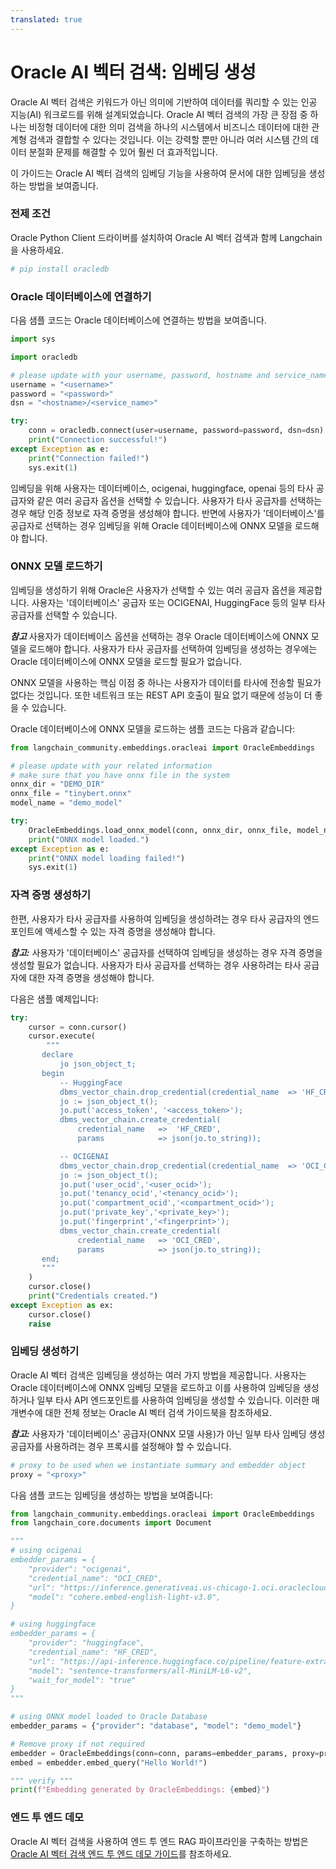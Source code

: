 ```yaml
---
translated: true
---
```


# Oracle AI 벡터 검색: 임베딩 생성

Oracle AI 벡터 검색은 키워드가 아닌 의미에 기반하여 데이터를 쿼리할 수 있는 인공 지능(AI) 워크로드를 위해 설계되었습니다. Oracle AI 벡터 검색의 가장 큰 장점 중 하나는 비정형 데이터에 대한 의미 검색을 하나의 시스템에서 비즈니스 데이터에 대한 관계형 검색과 결합할 수 있다는 것입니다. 이는 강력할 뿐만 아니라 여러 시스템 간의 데이터 분절화 문제를 해결할 수 있어 훨씬 더 효과적입니다.

이 가이드는 Oracle AI 벡터 검색의 임베딩 기능을 사용하여 문서에 대한 임베딩을 생성하는 방법을 보여줍니다.

### 전제 조건

Oracle Python Client 드라이버를 설치하여 Oracle AI 벡터 검색과 함께 Langchain을 사용하세요.

```python
# pip install oracledb
```

### Oracle 데이터베이스에 연결하기

다음 샘플 코드는 Oracle 데이터베이스에 연결하는 방법을 보여줍니다.

```python
import sys

import oracledb

# please update with your username, password, hostname and service_name
username = "<username>"
password = "<password>"
dsn = "<hostname>/<service_name>"

try:
    conn = oracledb.connect(user=username, password=password, dsn=dsn)
    print("Connection successful!")
except Exception as e:
    print("Connection failed!")
    sys.exit(1)
```

임베딩을 위해 사용자는 데이터베이스, ocigenai, huggingface, openai 등의 타사 공급자와 같은 여러 공급자 옵션을 선택할 수 있습니다. 사용자가 타사 공급자를 선택하는 경우 해당 인증 정보로 자격 증명을 생성해야 합니다. 반면에 사용자가 '데이터베이스'를 공급자로 선택하는 경우 임베딩을 위해 Oracle 데이터베이스에 ONNX 모델을 로드해야 합니다.

### ONNX 모델 로드하기

임베딩을 생성하기 위해 Oracle은 사용자가 선택할 수 있는 여러 공급자 옵션을 제공합니다. 사용자는 '데이터베이스' 공급자 또는 OCIGENAI, HuggingFace 등의 일부 타사 공급자를 선택할 수 있습니다.

***참고*** 사용자가 데이터베이스 옵션을 선택하는 경우 Oracle 데이터베이스에 ONNX 모델을 로드해야 합니다. 사용자가 타사 공급자를 선택하여 임베딩을 생성하는 경우에는 Oracle 데이터베이스에 ONNX 모델을 로드할 필요가 없습니다.

ONNX 모델을 사용하는 핵심 이점 중 하나는 사용자가 데이터를 타사에 전송할 필요가 없다는 것입니다. 또한 네트워크 또는 REST API 호출이 필요 없기 때문에 성능이 더 좋을 수 있습니다.

Oracle 데이터베이스에 ONNX 모델을 로드하는 샘플 코드는 다음과 같습니다:

```python
from langchain_community.embeddings.oracleai import OracleEmbeddings

# please update with your related information
# make sure that you have onnx file in the system
onnx_dir = "DEMO_DIR"
onnx_file = "tinybert.onnx"
model_name = "demo_model"

try:
    OracleEmbeddings.load_onnx_model(conn, onnx_dir, onnx_file, model_name)
    print("ONNX model loaded.")
except Exception as e:
    print("ONNX model loading failed!")
    sys.exit(1)
```

### 자격 증명 생성하기

한편, 사용자가 타사 공급자를 사용하여 임베딩을 생성하려는 경우 타사 공급자의 엔드포인트에 액세스할 수 있는 자격 증명을 생성해야 합니다.

***참고:*** 사용자가 '데이터베이스' 공급자를 선택하여 임베딩을 생성하는 경우 자격 증명을 생성할 필요가 없습니다. 사용자가 타사 공급자를 선택하는 경우 사용하려는 타사 공급자에 대한 자격 증명을 생성해야 합니다.

다음은 샘플 예제입니다:

```python
try:
    cursor = conn.cursor()
    cursor.execute(
        """
       declare
           jo json_object_t;
       begin
           -- HuggingFace
           dbms_vector_chain.drop_credential(credential_name  => 'HF_CRED');
           jo := json_object_t();
           jo.put('access_token', '<access_token>');
           dbms_vector_chain.create_credential(
               credential_name   =>  'HF_CRED',
               params            => json(jo.to_string));

           -- OCIGENAI
           dbms_vector_chain.drop_credential(credential_name  => 'OCI_CRED');
           jo := json_object_t();
           jo.put('user_ocid','<user_ocid>');
           jo.put('tenancy_ocid','<tenancy_ocid>');
           jo.put('compartment_ocid','<compartment_ocid>');
           jo.put('private_key','<private_key>');
           jo.put('fingerprint','<fingerprint>');
           dbms_vector_chain.create_credential(
               credential_name   => 'OCI_CRED',
               params            => json(jo.to_string));
       end;
       """
    )
    cursor.close()
    print("Credentials created.")
except Exception as ex:
    cursor.close()
    raise
```

### 임베딩 생성하기

Oracle AI 벡터 검색은 임베딩을 생성하는 여러 가지 방법을 제공합니다. 사용자는 Oracle 데이터베이스에 ONNX 임베딩 모델을 로드하고 이를 사용하여 임베딩을 생성하거나 일부 타사 API 엔드포인트를 사용하여 임베딩을 생성할 수 있습니다. 이러한 매개변수에 대한 전체 정보는 Oracle AI 벡터 검색 가이드북을 참조하세요.

***참고:*** 사용자가 '데이터베이스' 공급자(ONNX 모델 사용)가 아닌 일부 타사 임베딩 생성 공급자를 사용하려는 경우 프록시를 설정해야 할 수 있습니다.

```python
# proxy to be used when we instantiate summary and embedder object
proxy = "<proxy>"
```

다음 샘플 코드는 임베딩을 생성하는 방법을 보여줍니다:

```python
from langchain_community.embeddings.oracleai import OracleEmbeddings
from langchain_core.documents import Document

"""
# using ocigenai
embedder_params = {
    "provider": "ocigenai",
    "credential_name": "OCI_CRED",
    "url": "https://inference.generativeai.us-chicago-1.oci.oraclecloud.com/20231130/actions/embedText",
    "model": "cohere.embed-english-light-v3.0",
}

# using huggingface
embedder_params = {
    "provider": "huggingface",
    "credential_name": "HF_CRED",
    "url": "https://api-inference.huggingface.co/pipeline/feature-extraction/",
    "model": "sentence-transformers/all-MiniLM-L6-v2",
    "wait_for_model": "true"
}
"""

# using ONNX model loaded to Oracle Database
embedder_params = {"provider": "database", "model": "demo_model"}

# Remove proxy if not required
embedder = OracleEmbeddings(conn=conn, params=embedder_params, proxy=proxy)
embed = embedder.embed_query("Hello World!")

""" verify """
print(f"Embedding generated by OracleEmbeddings: {embed}")
```

### 엔드 투 엔드 데모

Oracle AI 벡터 검색을 사용하여 엔드 투 엔드 RAG 파이프라인을 구축하는 방법은 [Oracle AI 벡터 검색 엔드 투 엔드 데모 가이드](https://github.com/langchain-ai/langchain/tree/master/cookbook/oracleai_demo.md)를 참조하세요.
